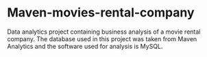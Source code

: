 # Maven-movies-rental-company
Data analytics project containing business analysis of a movie rental company. The database used in this project was taken from Maven Analytics and the software used for analysis is MySQL.
